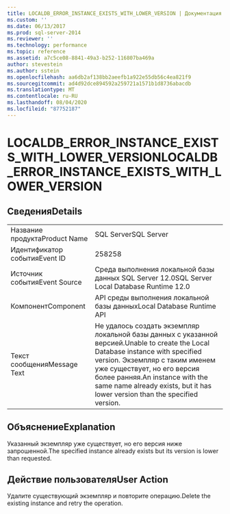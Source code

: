 ```yaml
---
title: LOCALDB_ERROR_INSTANCE_EXISTS_WITH_LOWER_VERSION | Документация Майкрософт
ms.custom: ''
ms.date: 06/13/2017
ms.prod: sql-server-2014
ms.reviewer: ''
ms.technology: performance
ms.topic: reference
ms.assetid: a7c5ce08-8841-49a3-b252-116807ba469a
author: stevestein
ms.author: sstein
ms.openlocfilehash: aa6db2af138bb2aeefb1a922e55db56c4ea821f9
ms.sourcegitcommit: ad4d92dce894592a259721a1571b1d8736abacdb
ms.translationtype: MT
ms.contentlocale: ru-RU
ms.lasthandoff: 08/04/2020
ms.locfileid: "87752187"
---
```

# <a name="localdb_error_instance_exists_with_lower_version"></a><span data-ttu-id="d2ac9-102">LOCALDB_ERROR_INSTANCE_EXISTS_WITH_LOWER_VERSION</span><span class="sxs-lookup"><span data-stu-id="d2ac9-102">LOCALDB_ERROR_INSTANCE_EXISTS_WITH_LOWER_VERSION</span></span>
    
## <a name="details"></a><span data-ttu-id="d2ac9-103">Сведения</span><span class="sxs-lookup"><span data-stu-id="d2ac9-103">Details</span></span>  
  
|||  
|-|-|  
|<span data-ttu-id="d2ac9-104">Название продукта</span><span class="sxs-lookup"><span data-stu-id="d2ac9-104">Product Name</span></span>|<span data-ttu-id="d2ac9-105">SQL Server</span><span class="sxs-lookup"><span data-stu-id="d2ac9-105">SQL Server</span></span>|  
|<span data-ttu-id="d2ac9-106">Идентификатор события</span><span class="sxs-lookup"><span data-stu-id="d2ac9-106">Event ID</span></span>|<span data-ttu-id="d2ac9-107">258</span><span class="sxs-lookup"><span data-stu-id="d2ac9-107">258</span></span>|  
|<span data-ttu-id="d2ac9-108">Источник события</span><span class="sxs-lookup"><span data-stu-id="d2ac9-108">Event Source</span></span>|<span data-ttu-id="d2ac9-109">Среда выполнения локальной базы данных SQL Server 12.0</span><span class="sxs-lookup"><span data-stu-id="d2ac9-109">SQL Server Local Database Runtime 12.0</span></span>|  
|<span data-ttu-id="d2ac9-110">Компонент</span><span class="sxs-lookup"><span data-stu-id="d2ac9-110">Component</span></span>|<span data-ttu-id="d2ac9-111">API среды выполнения локальной базы данных</span><span class="sxs-lookup"><span data-stu-id="d2ac9-111">Local Database Runtime API</span></span>|  
|<span data-ttu-id="d2ac9-112">Текст сообщения</span><span class="sxs-lookup"><span data-stu-id="d2ac9-112">Message Text</span></span>|<span data-ttu-id="d2ac9-113">Не удалось создать экземпляр локальной базы данных с указанной версией.</span><span class="sxs-lookup"><span data-stu-id="d2ac9-113">Unable to create the Local Database instance with specified version.</span></span> <span data-ttu-id="d2ac9-114">Экземпляр с таким именем уже существует, но его версия более ранняя.</span><span class="sxs-lookup"><span data-stu-id="d2ac9-114">An instance with the same name already exists, but it has lower version than the specified version.</span></span>|  
  
## <a name="explanation"></a><span data-ttu-id="d2ac9-115">Объяснение</span><span class="sxs-lookup"><span data-stu-id="d2ac9-115">Explanation</span></span>  
 <span data-ttu-id="d2ac9-116">Указанный экземпляр уже существует, но его версия ниже запрошенной.</span><span class="sxs-lookup"><span data-stu-id="d2ac9-116">The specified instance already exists but its version is lower than requested.</span></span>  
  
## <a name="user-action"></a><span data-ttu-id="d2ac9-117">Действие пользователя</span><span class="sxs-lookup"><span data-stu-id="d2ac9-117">User Action</span></span>  
 <span data-ttu-id="d2ac9-118">Удалите существующий экземпляр и повторите операцию.</span><span class="sxs-lookup"><span data-stu-id="d2ac9-118">Delete the existing instance and retry the operation.</span></span>  
  
  
